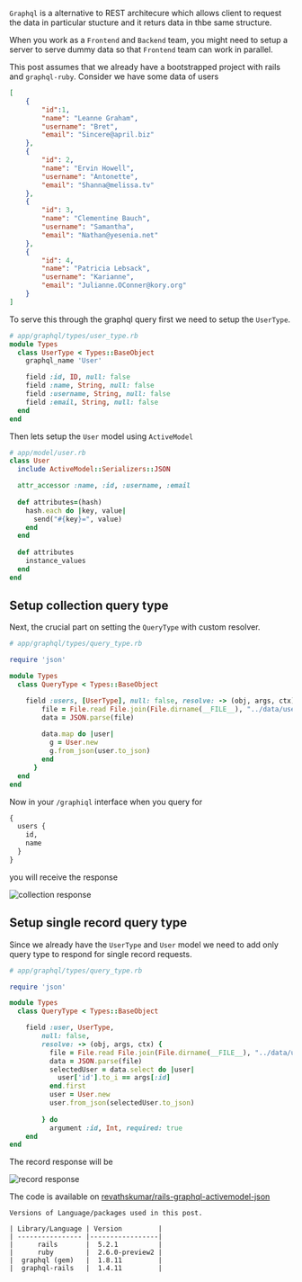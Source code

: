 <!--


---
 'Rails : serve dummy data via graphql using ActiveModel and json file'
excerpt: 'In order to unblock the frontend team to we wanted a graphql server with dummy data served from a json file writing custom resolvers with the help of active model turned to be what we needed.'
date: 2018-10-31 00:05:00 IST
updated: 2018-10-31 00:05:00 IST
categories: rails
tags: rails, graphql
---

-->
<!DOCTYPE html>
<html>

<head>
  <title>basic-git-workflow</title>
  <meta charset="utf-8">
  <meta name="viewport" content="width=device-width, initial-scale=1.0">


  <link rel="stylesheet" href="./css/bootstrap.css">
  <link rel="stylesheet" href="./css/bootstrap.grid.css">
  <link rel="stylesheet" href="./css/bootstrap.min.css">
  <link rel="stylesheet" href="./css/bootstrap-reboot.min.css">
  <link rel="stylesheet" href="./css/bootstrap.css.map">
  <link rel="stylesheet" href="./css/blog-home.css">
  <link rel="stylesheet" href="./css/prism.css">
  <script async defer src="./css/prism.js"></script>
</head>
<!--------------------------------------------------------------------------------------------------->
<!--------------------------------------------------------------------------------------------------->
<!--------------------------------------------------------------------------------------------------->
<!--------------------------------------------------------------------------------------------------->
<!--------------------------------------------------------------------------------------------------->




<body>

`Graphql` is a alternative to REST architecure which allows client to request the data in particular stucture and it returs data in thbe same 
structure. 

When you work as a `Frontend` and `Backend` team, you might need to setup a server to serve dummy data so that `Frontend` team can work in parallel.  

This post assumes that we already have a bootstrapped project with rails and `graphql-ruby`. Consider we have some data of users

```json
[
    {
        "id":1,
        "name": "Leanne Graham",
        "username": "Bret",
        "email": "Sincere@april.biz"
    },
    {
        "id": 2,
        "name": "Ervin Howell",
        "username": "Antonette",
        "email": "Shanna@melissa.tv"
    },
    {
        "id": 3,
        "name": "Clementine Bauch",
        "username": "Samantha",
        "email": "Nathan@yesenia.net"
    },
    {
        "id": 4,
        "name": "Patricia Lebsack",
        "username": "Karianne",
        "email": "Julianne.OConner@kory.org"
    }
]
```

To serve this through the graphql query first we need to setup the `UserType`.

```ruby
# app/graphql/types/user_type.rb
module Types
  class UserType < Types::BaseObject
    graphql_name 'User'

    field :id, ID, null: false
    field :name, String, null: false
    field :username, String, null: false
    field :email, String, null: false
  end
end
```

Then lets setup the `User` model using `ActiveModel`

```ruby
# app/model/user.rb
class User
  include ActiveModel::Serializers::JSON

  attr_accessor :name, :id, :username, :email
  
  def attributes=(hash)
    hash.each do |key, value|
      send("#{key}=", value)
    end
  end
  
  def attributes
    instance_values
  end
end
```

## <a class="anchor" name="setup-for-collection" href="#setup-for-collection"><i class="anchor-icon"></i></a>Setup collection query type

Next, the crucial part on setting the `QueryType` with custom resolver.

```ruby
# app/graphql/types/query_type.rb

require 'json'

module Types
  class QueryType < Types::BaseObject

    field :users, [UserType], null: false, resolve: -> (obj, args, ctx) {
        file = File.read File.join(File.dirname(__FILE__), "../data/users.json")
        data = JSON.parse(file)
    
        data.map do |user|
          g = User.new
          g.from_json(user.to_json)
        end
      }
  end
end
```

Now in your `/graphiql` interface when you query for 

```graphql
{
  users {
    id,
    name
  }
}
```

you will receive the response

![collection response](https://s3.ap-south-1.amazonaws.com/revathskumar-blog-images/2018/graphql-ruby/graphql-1.png)

## <a class="anchor" name="setup-for-record" href="#setup-for-record"><i class="anchor-icon"></i></a>Setup single record query type

Since we already have the `UserType` and `User` model we need to add only query type to respond for single record requests.

```ruby
# app/graphql/types/query_type.rb

require 'json'

module Types
  class QueryType < Types::BaseObject

    field :user, UserType,
        null: false,
        resolve: -> (obj, args, ctx) {
          file = File.read File.join(File.dirname(__FILE__), "../data/users.json")
          data = JSON.parse(file)
          selectedUser = data.select do |user|
            user['id'].to_i == args[:id]
          end.first
          user = User.new
          user.from_json(selectedUser.to_json)
          
        } do
          argument :id, Int, required: true
    end
end
```

The record response will be

![record response](https://s3.ap-south-1.amazonaws.com/revathskumar-blog-images/2018/graphql-ruby/graphql-2.png)

The code is available on [revathskumar/rails-graphql-activemodel-json](https://github.com/revathskumar/rails-graphql-activemodel-json)

    Versions of Language/packages used in this post.

    | Library/Language | Version         |
    | ---------------- |-----------------|
    |      rails       |  5.2.1          |
    |      ruby        |  2.6.0-preview2 |
    |  graphql (gem)   |  1.8.11         |
    |  graphql-rails   |  1.4.11         |
